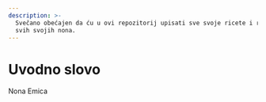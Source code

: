 ```yaml
---
description: >-
  Svečano obećajen da ću u ovi repozitorij upisati sve svoje ricete i ricete
  svih svojih nona.
---
```


# Uvodno slovo

Nona Emica

